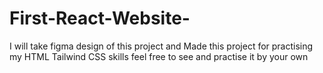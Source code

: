 # First-React-Website-
I will take figma design of this project and Made this project for practising my HTML Tailwind CSS skills feel free to see and practise it by your own
